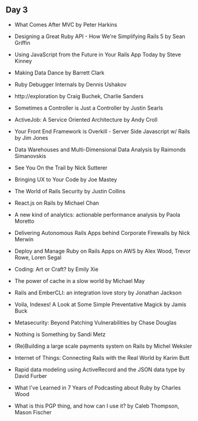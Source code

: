 ## Day 3

- What Comes After MVC
  by Peter Harkins

- Designing a Great Ruby API - How We're Simplifying Rails 5
  by Sean Griffin

- Using JavaScript from the Future in Your Rails App Today
  by Steve Kinney

- Making Data Dance
  by Barrett Clark

- Ruby Debugger Internals
  by Dennis Ushakov

- http://exploration
  by Craig Buchek, Charlie Sanders

- Sometimes a Controller is Just a Controller
  by Justin Searls

- ActiveJob: A Service Oriented Architecture
  by Andy Croll

- Your Front End Framework is Overkill - Server Side Javascript w/ Rails
  by Jim Jones

- Data Warehouses and Multi-Dimensional Data Analysis
  by Raimonds Simanovskis

- See You On the Trail
  by Nick Sutterer

- Bringing UX to Your Code
  by Joe Mastey

- The World of Rails Security
  by Justin Collins

- React.js on Rails
  by Michael Chan

- A new kind of analytics: actionable performance analysis
  by Paola Moretto

- Delivering Autonomous Rails Apps behind Corporate Firewalls
  by Nick Merwin

- Deploy and Manage Ruby on Rails Apps on AWS
  by Alex Wood, Trevor Rowe, Loren Segal

- Coding: Art or Craft?
  by Emily Xie

- The power of cache in a slow world
  by Michael May

- Rails and EmberCLI: an integration love story
  by Jonathan Jackson

- Voila, Indexes! A Look at Some Simple Preventative Magick
  by Jamis Buck

- Metasecurity: Beyond Patching Vulnerabilities
  by Chase Douglas

- Nothing is Something
  by Sandi Metz

- (Re)Building a large scale payments system on Rails
  by Michel Weksler

- Internet of Things: Connecting Rails with the Real World
  by Karim Butt

- Rapid data modeling using ActiveRecord and the JSON data type
  by David Furber

- What I've Learned in 7 Years of Podcasting about Ruby
  by Charles Wood

- What is this PGP thing, and how can I use it?
  by Caleb Thompson, Mason Fischer
